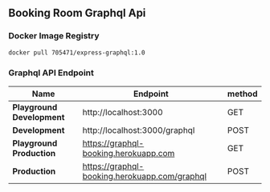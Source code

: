 ## Booking Room Graphql Api

### Docker Image Registry

```sh
docker pull 705471/express-graphql:1.0
```

### Graphql API Endpoint

| Name                       | Endpoint                                      | method |
| -------------------------- | --------------------------------------------- | ------ |
| **Playground Development** | http://localhost:3000                         | GET    |
| **Development**            | http://localhost:3000/graphql                 | POST   |
| **Playground Production**  | https://graphql-booking.herokuapp.com         | GET    |
| **Production**             | https://graphql-booking.herokuapp.com/graphql | POST   |

